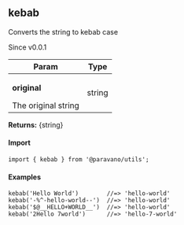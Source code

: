 <h2>kebab</h2>
<p>Converts the string to kebab case</p>
<p>Since v0.0.1</p>
<table>
      <thead>
      <tr>
        <th>Param</th>
        <th>Type</th></tr>
      </thead>
      <tbody><tr><td><p><b>original</b></p>The original string</td><td>string</td></tr></tbody>
    </table><p><b>Returns:</b> {string}</p>
<h4>Import</h4>

```
import { kebab } from '@paravano/utils';
```

  <h4>Examples</h4>




```    
kebab('Hello World')        //=> 'hello-world'
kebab('-%^-hello-world--')  //=> 'hello-world'
kebab('$@__HELLO+WORLD__')  //=> 'hello-world'
kebab('2Hello 7world')      //=> 'hello-7-world'
```

    